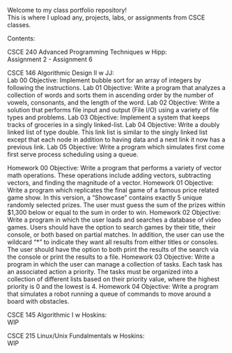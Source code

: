 






Welcome to my class portfolio repository!  
This is where I upload any, projects, labs, or assignments from CSCE classes.

Contents:

CSCE 240 Advanced Programming Techniques w Hipp:  
Assignment 2 - Assignment 6

CSCE 146 Algorithmic Design II w JJ:  
Lab 00 Objective: Implement bubble sort for an array of integers by following the instructions.
Lab 01 Objective: Write a program that analyzes a collection of words and sorts them in ascending order by the number of vowels, consonants, and the length of the word.
Lab 02 Objective: Write a solution that performs file input and output (File I/O) using a variety of file types and problems.
Lab 03 Objective: Implement a system that keeps tracks of groceries in a singly linked-list.
Lab 04 Objective: Write a doubly linked list of type double.  This link list is similar to the singly linked list except that each node in addition to having data and a next link it now has a previous link. 
Lab 05 Objective: Write a program which simulates first come first serve process scheduling using a queue.

Homework 00 Objective: Write a program that performs a variety of vector math operations. These operations include adding vectors, subtracting vectors, and finding the magnitude of a vector.
Homework 01 Objective: Write a program which replicates the final game of a famous price related game show. In this version, a “Showcase” contains exactly 5 unique randomly selected prizes. The user must guess the sum of the prizes within $1,300 below or equal to the sum in order to win.
Homework 02 Objective: Write a program in which the user loads and searches a database of video games. Users should have the option to search games by their title, their console, or both based on partial matches. In addition, the user can use the wildcard “*” to indicate they want all results from either titles or consoles. The user should have the option to both print the results of the search via the console or print the results to a file.
Homework 03 Objective: Write a program in which the user can manage a collection of tasks. Each task has an associated action a priority. The tasks must be organized into a collection of different lists based on their priority value, where the highest priority is 0 and the lowest is 4.
Homework 04 Objective: Write a program that simulates a robot running a queue of commands to move around a board with obstacles.

CSCE 145 Algorithmic I w Hoskins:  
WIP

CSCE 215 Linux/Unix Fundalmentals w Hoskins:  
WIP



